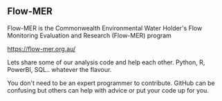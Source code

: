 ## Flow-MER
Flow-MER is the Commonwealth Environmental Water Holder's Flow Monitoring Evaluation and Research (Flow-MER) program

https://flow-mer.org.au/

Lets share some of our analysis code and help each other.  Python, R, PowerBI, SQL.. whatever the flavour.

You don't need to be an expert programmer to contribute.  GitHub can be confusing but others can help with advice or put your code up for you.

<!--

**Here are some ideas to get you started:**

🙋‍♀️ A short introduction - what is your organization all about?
🌈 Contribution guidelines - how can the community get involved?
👩‍💻 Useful resources - where can the community find your docs? Is there anything else the community should know?
🍿 Fun facts - what does your team eat for breakfast?
🧙 Remember, you can do mighty things with the power of [Markdown](https://docs.github.com/github/writing-on-github/getting-started-with-writing-and-formatting-on-github/basic-writing-and-formatting-syntax)
-->
